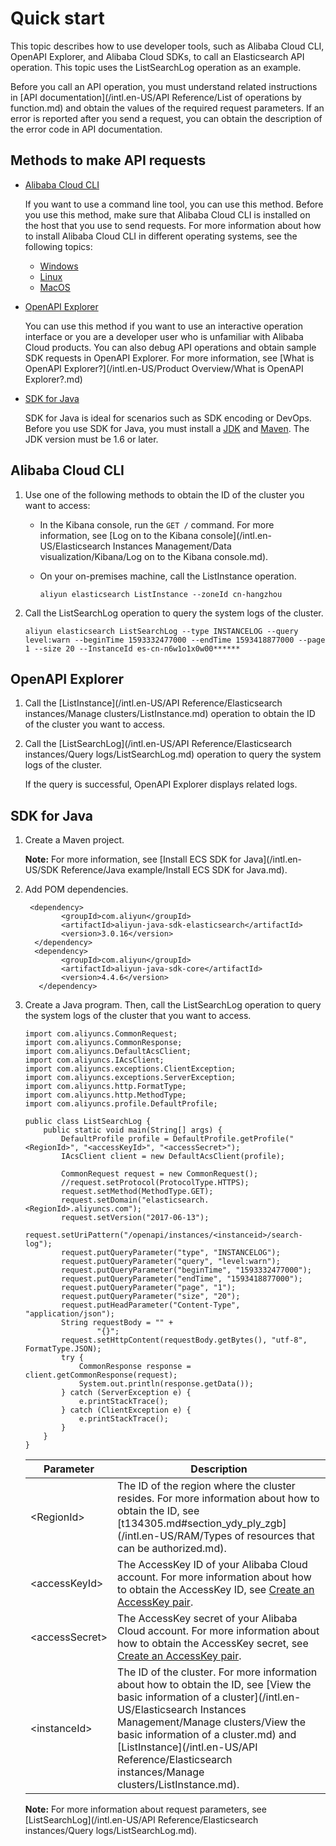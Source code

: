 # Quick start

This topic describes how to use developer tools, such as Alibaba Cloud CLI, OpenAPI Explorer, and Alibaba Cloud SDKs, to call an Elasticsearch API operation. This topic uses the ListSearchLog operation as an example.

Before you call an API operation, you must understand related instructions in [API documentation](/intl.en-US/API Reference/List of operations by function.md) and obtain the values of the required request parameters. If an error is reported after you send a request, you can obtain the description of the error code in API documentation.

## Methods to make API requests

-   [Alibaba Cloud CLI](#section_mzy_n7e_lqt)

    If you want to use a command line tool, you can use this method. Before you use this method, make sure that Alibaba Cloud CLI is installed on the host that you use to send requests. For more information about how to install Alibaba Cloud CLI in different operating systems, see the following topics:

    -   [Windows]()
    -   [Linux]()
    -   [MacOS]()
-   [OpenAPI Explorer](#section_nmi_h5u_lal)

    You can use this method if you want to use an interactive operation interface or you are a developer user who is unfamiliar with Alibaba Cloud products. You can also debug API operations and obtain sample SDK requests in OpenAPI Explorer. For more information, see [What is OpenAPI Explorer?](/intl.en-US/Product Overview/What is OpenAPI Explorer?.md)

-   [SDK for Java](#section_psi_p9e_1vv)

    SDK for Java is ideal for scenarios such as SDK encoding or DevOps. Before you use SDK for Java, you must install a [JDK](https://www.oracle.com/java/technologies/javase/javase-jdk8-downloads.html) and [Maven](http://maven.apache.org/download.cgi?spm=a2c4g.11186623.2.10.31a073fbOAanmH&file=download.cgi). The JDK version must be 1.6 or later.


## Alibaba Cloud CLI

1.  Use one of the following methods to obtain the ID of the cluster you want to access:

    -   In the Kibana console, run the `GET /` command. For more information, see [Log on to the Kibana console](/intl.en-US/Elasticsearch Instances Management/Data visualization/Kibana/Log on to the Kibana console.md).
    -   On your on-premises machine, call the ListInstance operation.

        ```
        aliyun elasticsearch ListInstance --zoneId cn-hangzhou
        ```

2.  Call the ListSearchLog operation to query the system logs of the cluster.

    ```
    aliyun elasticsearch ListSearchLog --type INSTANCELOG --query level:warn --beginTime 1593332477000 --endTime 1593418877000 --page 1 --size 20 --InstanceId es-cn-n6w1o1x0w00******   
    ```


## OpenAPI Explorer

1.  Call the [ListInstance](/intl.en-US/API Reference/Elasticsearch instances/Manage clusters/ListInstance.md) operation to obtain the ID of the cluster you want to access.

2.  Call the [ListSearchLog](/intl.en-US/API Reference/Elasticsearch instances/Query logs/ListSearchLog.md) operation to query the system logs of the cluster.

    If the query is successful, OpenAPI Explorer displays related logs.


## SDK for Java

1.  Create a Maven project.

    **Note:** For more information, see [Install ECS SDK for Java](/intl.en-US/SDK Reference/Java example/Install ECS SDK for Java.md).

2.  Add POM dependencies.

    ```
     <dependency>
            <groupId>com.aliyun</groupId>
            <artifactId>aliyun-java-sdk-elasticsearch</artifactId>
            <version>3.0.16</version>
      </dependency>
      <dependency>
            <groupId>com.aliyun</groupId>
            <artifactId>aliyun-java-sdk-core</artifactId>
            <version>4.4.6</version>
       </dependency>
    ```

3.  Create a Java program. Then, call the ListSearchLog operation to query the system logs of the cluster that you want to access.

    ```
    import com.aliyuncs.CommonRequest;
    import com.aliyuncs.CommonResponse;
    import com.aliyuncs.DefaultAcsClient;
    import com.aliyuncs.IAcsClient;
    import com.aliyuncs.exceptions.ClientException;
    import com.aliyuncs.exceptions.ServerException;
    import com.aliyuncs.http.FormatType;
    import com.aliyuncs.http.MethodType;
    import com.aliyuncs.profile.DefaultProfile;
    
    public class ListSearchLog {
        public static void main(String[] args) {
            DefaultProfile profile = DefaultProfile.getProfile("<RegionId>", "<accessKeyId>", "<accessSecret>");
            IAcsClient client = new DefaultAcsClient(profile);
    
            CommonRequest request = new CommonRequest();
            //request.setProtocol(ProtocolType.HTTPS);
            request.setMethod(MethodType.GET);
            request.setDomain("elasticsearch. <RegionId>.aliyuncs.com");
            request.setVersion("2017-06-13");
            request.setUriPattern("/openapi/instances/<instanceid>/search-log");
            request.putQueryParameter("type", "INSTANCELOG");
            request.putQueryParameter("query", "level:warn");
            request.putQueryParameter("beginTime", "1593332477000");
            request.putQueryParameter("endTime", "1593418877000");
            request.putQueryParameter("page", "1");
            request.putQueryParameter("size", "20");
            request.putHeadParameter("Content-Type", "application/json");
            String requestBody = "" +
                    "{}";
            request.setHttpContent(requestBody.getBytes(), "utf-8", FormatType.JSON);
            try {
                CommonResponse response = client.getCommonResponse(request);
                System.out.println(response.getData());
            } catch (ServerException e) {
                e.printStackTrace();
            } catch (ClientException e) {
                e.printStackTrace();
            }
        }
    }
    ```

    |Parameter|Description|
    |---------|-----------|
    |<RegionId\>|The ID of the region where the cluster resides. For more information about how to obtain the ID, see [t134305.md\#section\_ydy\_ply\_zgb](/intl.en-US/RAM/Types of resources that can be authorized.md).|
    |<accessKeyId\>|The AccessKey ID of your Alibaba Cloud account. For more information about how to obtain the AccessKey ID, see [Create an AccessKey pair]().|
    |<accessSecret\>|The AccessKey secret of your Alibaba Cloud account. For more information about how to obtain the AccessKey secret, see [Create an AccessKey pair]().|
    |<instanceId\>|The ID of the cluster. For more information about how to obtain the ID, see [View the basic information of a cluster](/intl.en-US/Elasticsearch Instances Management/Manage clusters/View the basic information of a cluster.md) and [ListInstance](/intl.en-US/API Reference/Elasticsearch instances/Manage clusters/ListInstance.md).|

    **Note:** For more information about request parameters, see [ListSearchLog](/intl.en-US/API Reference/Elasticsearch instances/Query logs/ListSearchLog.md).


